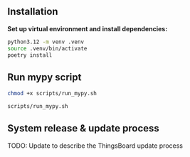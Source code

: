 ## Installation

**Set up virtual environment and install dependencies:**

```bash
python3.12 -m venv .venv
source .venv/bin/activate
poetry install
```

## Run mypy script

```bash
chmod +x scripts/run_mypy.sh
```

```bash
scripts/run_mypy.sh
```

## System release & update process

TODO: Update to describe the ThingsBoard update process
